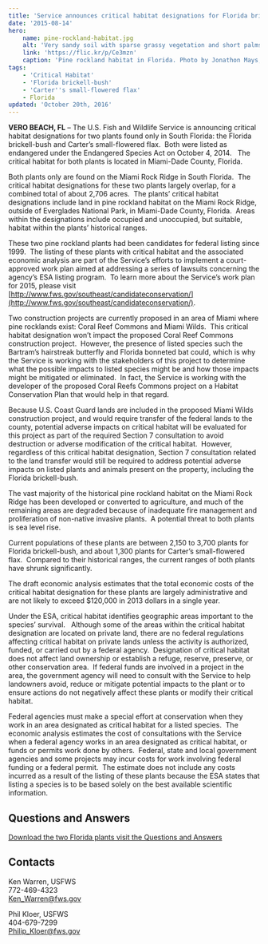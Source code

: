 ```yaml
---
title: 'Service announces critical habitat designations for Florida brickell-bush and Carter’s small-flowered flax'
date: '2015-08-14'
hero:
    name: pine-rockland-habitat.jpg
    alt: 'Very sandy soil with sparse grassy vegetation and short palms.'
    link: 'https://flic.kr/p/Ce3mzn'
    caption: 'Pine rockland habitat in Florida. Photo by Jonathon Mays, FWC.'
tags:
    - 'Critical Habitat'
    - 'Florida brickell-bush'
    - 'Carter''s small-flowered flax'
    - Florida
updated: 'October 20th, 2016'
---
```


**VERO BEACH, FL** – The U.S. Fish and Wildlife Service is announcing critical habitat designations for two plants found only in South Florida: the Florida brickell-bush and Carter’s small-flowered flax.  Both were listed as endangered under the Endangered Species Act on October 4, 2014.   The critical habitat for both plants is located in Miami-Dade County, Florida.

Both plants only are found on the Miami Rock Ridge in South Florida.  The critical habitat designations for these two plants largely overlap, for a combined total of about 2,706 acres.  The plants’ critical habitat designations include land in pine rockland habitat on the Miami Rock Ridge, outside of Everglades National Park, in Miami-Dade County, Florida.  Areas within the designations include occupied and unoccupied, but suitable, habitat within the plants’ historical ranges.

These two pine rockland plants had been candidates for federal listing since 1999.  The listing of these plants with critical habitat and the associated economic analysis are part of the Service’s efforts to implement a court-approved work plan aimed at addressing a series of lawsuits concerning the agency’s ESA listing program.  To learn more about the Service’s work plan for 2015, please visit [http://www.fws.gov/southeast/candidateconservation/](http://www.fws.gov/southeast/candidateconservation/).

Two construction projects are currently proposed in an area of Miami where pine rocklands exist: Coral Reef Commons and Miami Wilds.  This critical habitat designation won’t impact the proposed Coral Reef Commons construction project.  However, the presence of listed species such the Bartram’s hairstreak butterfly and Florida bonneted bat could, which is why the Service is working with the stakeholders of this project to determine what the possible impacts to listed species might be and how those impacts might be mitigated or eliminated.  In fact, the Service is working with the developer of the proposed Coral Reefs Commons project on a Habitat Conservation Plan that would help in that regard.

Because U.S. Coast Guard lands are included in the proposed Miami Wilds construction project, and would require transfer of the federal lands to the county, potential adverse impacts on critical habitat will be evaluated for this project as part of the required Section 7 consultation to avoid destruction or adverse modification of the critical habitat.  However, regardless of this critical habitat designation, Section 7 consultation related to the land transfer would still be required to address potential adverse impacts on listed plants and animals present on the property, including the Florida brickell-bush.

The vast majority of the historical pine rockland habitat on the Miami Rock Ridge has been developed or converted to agriculture, and much of the remaining areas are degraded because of inadequate fire management and proliferation of non-native invasive plants.  A potential threat to both plants is sea level rise.

Current populations of these plants are between 2,150 to 3,700 plants for Florida brickell-bush, and about 1,300 plants for Carter’s small-flowered flax.  Compared to their historical ranges, the current ranges of both plants have shrunk significantly.

The draft economic analysis estimates that the total economic costs of the critical habitat designation for these plants are largely administrative and are not likely to exceed $120,000 in 2013 dollars in a single year.

Under the ESA, critical habitat identifies geographic areas important to the species’ survival.   Although some of the areas within the critical habitat designation are located on private land, there are no federal regulations affecting critical habitat on private lands unless the activity is authorized, funded, or carried out by a federal agency.  Designation of critical habitat does not affect land ownership or establish a refuge, reserve, preserve, or other conservation area.  If federal funds are involved in a project in the area, the government agency will need to consult with the Service to help landowners avoid, reduce or mitigate potential impacts to the plant or to ensure actions do not negatively affect these plants or modify their critical habitat.

Federal agencies must make a special effort at conservation when they work in an area designated as critical habitat for a listed species.  The economic analysis estimates the cost of consultations with the Service when a federal agency works in an area designated as critical habitat, or funds or permits work done by others.  Federal, state and local government agencies and some projects may incur costs for work involving federal funding or a federal permit.  The estimate does not include any costs incurred as a result of the listing of these plants because the ESA states that listing a species is to be based solely on the best available scientific information.

## Questions and Answers

[Download the two Florida plants visit the Questions and Answers](/pdf/questions-and-answers/two-florida-plants-critical-habitat.pdf)

## Contacts

Ken Warren, USFWS  
772-469-4323  
[Ken_Warren@fws.gov](mailto:Ken_Warren@fws.gov)

Phil Kloer, USFWS  
404-679-7299  
[Philip_Kloer@fws.gov](mailto:Philip_Kloer@fws.gov)
